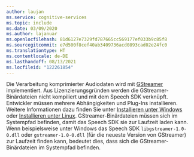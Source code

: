 ```yaml
---
author: laujan
ms.service: cognitive-services
ms.topic: include
ms.date: 03/09/2020
ms.author: lajanuar
ms.openlocfilehash: 81d6127e7329fd787665cc569177ef033b9c85f8
ms.sourcegitcommit: e7d500f8cef40ab3409736acd0893cad02e24fc0
ms.translationtype: HT
ms.contentlocale: de-DE
ms.lasthandoff: 08/13/2021
ms.locfileid: "122261854"
---
```

Die Verarbeitung komprimierter Audiodaten wird mit [GStreamer](https://gstreamer.freedesktop.org) implementiert. Aus Lizenzierungsgründen werden die GStreamer-Binärdateien nicht kompiliert und mit dem Speech SDK verknüpft. Entwickler müssen mehrere Abhängigkeiten und Plug-Ins installieren. Weitere Informationen dazu finden Sie unter [Installieren unter Windows](https://gstreamer.freedesktop.org/documentation/installing/on-windows.html?gi-language=c) oder [Installieren unter Linux](https://gstreamer.freedesktop.org/documentation/installing/on-linux.html?gi-language=c). GStreamer-Binärdateien müssen sich im Systempfad befinden, damit das Speech SDK sie zur Laufzeit laden kann. Wenn beispielsweise unter Windows das Speech SDK `libgstreamer-1.0-0.dll` oder `gstreamer-1.0-0.dll` (für die neueste Version von GStreamer) zur Laufzeit finden kann, bedeutet dies, dass sich die GStreamer-Binärdateien im Systempfad befinden.

